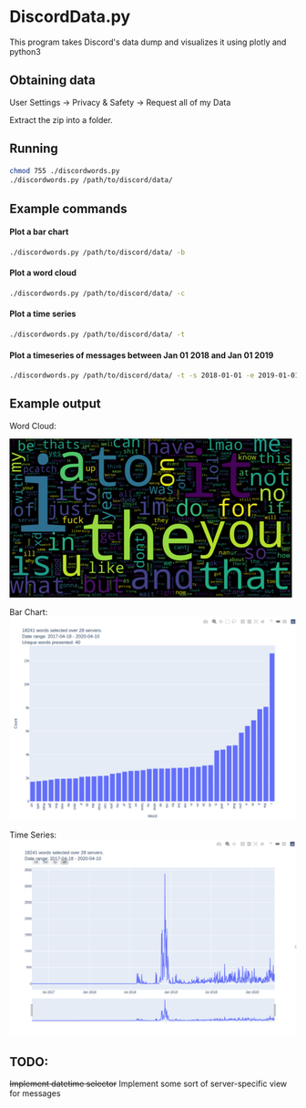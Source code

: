 # DiscordData.py
This program takes Discord's data dump and visualizes it using plotly and python3

## Obtaining data
User Settings -> Privacy & Safety -> Request all of my Data

Extract the zip into a folder.

## Running
```bash
chmod 755 ./discordwords.py
./discordwords.py /path/to/discord/data/
```
## Example commands

#### Plot a bar chart
```bash
./discordwords.py /path/to/discord/data/ -b
```

#### Plot a word cloud
```bash
./discordwords.py /path/to/discord/data/ -c
```

#### Plot a time series
```bash
./discordwords.py /path/to/discord/data/ -t
```

#### Plot a timeseries of messages between Jan 01 2018 and Jan 01 2019
```bash
./discordwords.py /path/to/discord/data/ -t -s 2018-01-01 -e 2019-01-01
```

## Example output
Word Cloud:

![Word Cloud Output](./screenshots/wordcloud.png)

Bar Chart:
![Bar Chart Output](./screenshots/barchart.png)

Time Series:
![Time Series Output](./screenshots/timeseries.png)



## TODO:
~~Implement datetime selector~~
Implement some sort of server-specific view for messages
